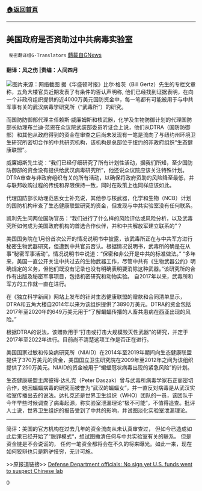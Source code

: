 ###  [:house:返回首頁](https://github.com/ourhimalayas/txt)
---

## 美国政府是否资助过中共病毒实验室
` 秘密翻译组G-Translators` [轉載自GNews](https://gnews.org/zh-hans/1251848/)

#### 翻译：风之伤 |责编：人间四月
![]()![](https://gnews-media-offload.s3.amazonaws.com/wp-content/uploads/2021/05/17171044/Capture-20.jpg)图片来源：网络截图
据《华盛顿时报》比尔·格茨（Bill Gertz）先生的专栏文章称，五角大楼官员近期发表了有条件的否认声明称, 他们已经找到证据表明，在向一个非政府组织提供的近4000万美元国防资金中，每一笔都有可能被用于与中共军事有关的武汉病毒学研究所（“武毒所”）的研究。

而国防防御部代理主任赖斯·威廉姆斯和核武器，化学及生物防御计划的代理国防部长助理布兰迪·范恩在众议院武装部委员听证会上说，他们从DTRA（国防防御部）和其他从政府得到的资金在审查之后尚未发现有一笔是流向了与纽约州环境卫生研究所密切合作的中共研究机构，该机构是总部位于纽约的非政府组织“生态健康联盟”。

威廉姆斯先生说：“我们已经仔细研究了所有计划性活动，据我们所知，至少国防防御部的资金没有提供给武汉病毒研究所”，他还说众议院应该关注特殊计划。DTRA审查与非政府组织有关的所有活动，以确保将政府资助的风险降至最低，并与联邦收购过程的传统和界限保持一致，同时在政策上也同样应该如此。

代理国防部长助理范恩女士补充说，其他参与核武器，化学和生物（NCB）计划的国防机构审查了生态健康联盟研究的资金，但发现与中共实验室没有任何联系。

凯利先生问两位国防官员：“我们进行了什么样的风险评估或风险分析，以及武毒究所如何成为美国政府机构的首选合作伙伴，并和中共解放军建立联系的”？

美国国务院在1月份首次公开的情况说明书中披露，该武毒所正在与中共军方进行秘密生物武器研究，但遭到中共官员否认。根据情况说明书，武毒所的确是在从事“秘密军事活动”。情况说明书中说道：“保密和非公开是中共的标准做法。” “多年来，美国一直公开关注中共过去的生物武器工作，尽管中共有《生物武器公约》明确规定的义务，但他们既没有记录也没有明确表明要消除这种武器。”该研究所的合作有出版及秘密军事项目，包括机密研究和动物实验。 自2017年以来，武毒所和军方的工作就一直在进行。

在《独立科学新闻》网站上发布的针对生态健康联盟的赠款和合同清单显示，DTRA和五角大楼自2014年以来为该组织提供了3890万美元。DTRA的资金包括2017年至2020年的649万美元用于“了解蝙蝠传播的人畜共患病在西亚出现的风险。”

根据DTRA的说法，该赠款用于“打击或打击大规模毁灭性武器”的研究，并定于2017年至2022年进行。目前尚不清楚这项工作是否正在进行。

美国国家过敏和传染病研究所（NIAID）在2014年至2019年期间向生态健康联盟提供了370万美元的资金，美国国立卫生研究院在2009年至2012年之间为该组织提供了250万美元。NIAID的资金被用于“蝙蝠冠状病毒出现的紧急风险”的计划。

生态健康联盟主席彼得·达扎克（Peter Daszak）曾与武毒所病毒学家石正丽密切合作，她因蝙蝠病毒的研究而被誉为“武汉的蝙蝠女”，并一直反对病毒是从武汉实验室传播出去的说法。达扎克还是世界卫生组织（WHO）团队的一员，该团队于今年早些时候调查了病毒起源，称实验室泄漏理论“极不可能”，不值得追查。批评人士说，世界卫生组织的报告受到了中共的影响，并试图淡化实验室泄漏理论。

* * *

简评：美国的官方机构在过去几年的资金流向从未认真审查过， 但如今已造成如此后果已经开始了“脱罪模式“，想试图撇清任何与中共实验室有关的联系。 但是资金链是不会说谎的， 任何一笔资金都将会在不久的将来曝光。如此一来，现在如何狡辩也只是黔驴技穷，无计可施。



&gt;&gt;原报道链接&gt;&gt; [Defense Department officials: No sign yet U.S. funds went to suspect Chinese lab](https://www.washingtontimes.com/news/2021/may/4/defense-department-officials-no-sign-yet-us-funds-/)

0
